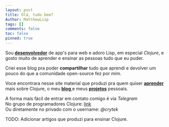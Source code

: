 ```yaml
---
layout: post
title: Olá, tudo bem?
Author: MatthewLisp
tags: []
comments: false
toc: false
pinned: true
---
```

Sou [**desenvolvedor**](github) de app's para web e adoro Lisp, em especial *Clojure*, e gosto muito de aprender e ensinar as pessoas tudo que eu puder.<br/>

Criei esse blog pra poder **compartilhar** tudo que aprendi e devolver um pouco do que a comunidade open-source fez por mim.

Voce encontrara nesse site material que produzi pra quem quiser [**aprender**](link) mais sobre Clojure, o meu [**blog** ](link)e meus [**projetos**](link) pessoais.

A forma mais fácil de entrar em contato comigo é via *Telegram*<br/> 
No grupo de programadores Clojure: [link](link)<br/>
Ou diretamente no privado com o username: *@crytek*

TODO: Adicionar artigos que produzi para ensinar Clojure.

